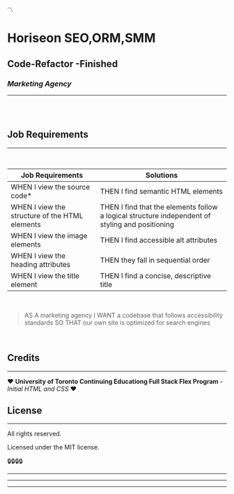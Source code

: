 :part_alternation_mark:

# **Horiseon SEO,ORM,SMM**
## **Code-Refactor** -Finished
### *Marketing Agency* 
---
<br />
<br />

## Job Requirements
---
<br />

| Job Requirements                               | Solutions                                                                                       |
| ---------------------------------------------- | ----------------------------------------------------------------------------------------------- |
| WHEN I view the source code*                   | THEN I find semantic HTML elements                                                              |
| WHEN I view the structure of the HTML elements | THEN I find that the elements follow a logical structure independent of styling and positioning |
| WHEN I view the image elements                 | THEN I find accessible alt attributes                                                           |
| WHEN I view the heading attributes             | THEN they fall in sequential order                                                              |
| WHEN I view the title element                  | THEN I find a concise, descriptive title                                                        |


</br>

> AS A marketing agency
> I WANT a codebase that follows accessibility standards
> SO THAT our own site is optimized for search engines 

</br>


## Credits
---
:heart: 
**University of Toronto Continuing Educationg
Full Stack Flex Program** - *Initial HTML and CSS*
:heart:
</br>

## License
---
All rights reserved.

Licensed under the MIT license.

:lock::lock::lock::lock:

_____
____
___